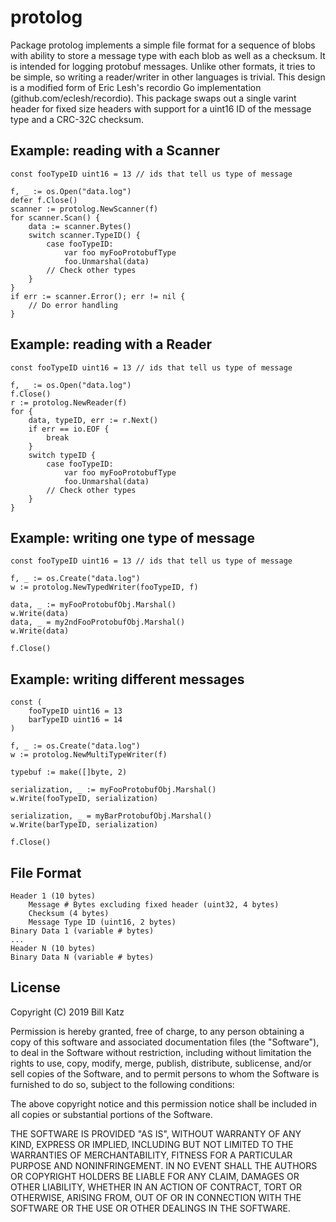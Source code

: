 # protolog

Package protolog implements a simple file format for a sequence of blobs
with ability to store a message type with each blob as well as a checksum.
It is intended for logging protobuf messages.  Unlike other formats, it
tries to be simple, so writing a reader/writer in other languages is
trivial.  This design is a modified form of Eric Lesh's recordio Go
implementation (github.com/eclesh/recordio).  This package swaps out a single
varint header for fixed size headers with support for a uint16 ID of the message 
type and a CRC-32C checksum.

## Example: reading with a Scanner
	const fooTypeID uint16 = 13 // ids that tell us type of message

	f, _ := os.Open("data.log")
	defer f.Close()
	scanner := protolog.NewScanner(f)
	for scanner.Scan() {
		data := scanner.Bytes()
		switch scanner.TypeID() {
			case fooTypeID:
				var foo myFooProtobufType
				foo.Unmarshal(data)
			// Check other types
		}
	}
	if err := scanner.Error(); err != nil {
		// Do error handling
	}

## Example: reading with a Reader
	const fooTypeID uint16 = 13 // ids that tell us type of message

	f, _ := os.Open("data.log")
	f.Close()
	r := protolog.NewReader(f)
	for {
		data, typeID, err := r.Next()
		if err == io.EOF {
			break
		}
		switch typeID {
			case fooTypeID:
				var foo myFooProtobufType
				foo.Unmarshal(data)
			// Check other types
		}
	}

## Example: writing one type of message
	const fooTypeID uint16 = 13 // ids that tell us type of message

	f, _ := os.Create("data.log")
	w := protolog.NewTypedWriter(fooTypeID, f)

	data, _ := myFooProtobufObj.Marshal()
	w.Write(data)
	data, _ = my2ndFooProtobufObj.Marshal()
	w.Write(data)
	
	f.Close()

## Example: writing different messages
	const (
		fooTypeID uint16 = 13
		barTypeID uint16 = 14
	)

	f, _ := os.Create("data.log")
	w := protolog.NewMultiTypeWriter(f)

	typebuf := make([]byte, 2)

	serialization, _ := myFooProtobufObj.Marshal()
	w.Write(fooTypeID, serialization)

	serialization, _ = myBarProtobufObj.Marshal()
	w.Write(barTypeID, serialization)

	f.Close()

## File Format

	Header 1 (10 bytes)
		Message # Bytes excluding fixed header (uint32, 4 bytes)
		Checksum (4 bytes)
		Message Type ID (uint16, 2 bytes)
	Binary Data 1 (variable # bytes)
	...
	Header N (10 bytes)
	Binary Data N (variable # bytes)

## License

Copyright (C) 2019 Bill Katz

Permission is hereby granted, free of charge, to any person obtaining
a copy of this software and associated documentation files (the
"Software"), to deal in the Software without restriction, including
without limitation the rights to use, copy, modify, merge, publish,
distribute, sublicense, and/or sell copies of the Software, and to
permit persons to whom the Software is furnished to do so, subject to
the following conditions:

The above copyright notice and this permission notice shall be
included in all copies or substantial portions of the Software.

THE SOFTWARE IS PROVIDED "AS IS", WITHOUT WARRANTY OF ANY KIND,
EXPRESS OR IMPLIED, INCLUDING BUT NOT LIMITED TO THE WARRANTIES OF
MERCHANTABILITY, FITNESS FOR A PARTICULAR PURPOSE AND
NONINFRINGEMENT. IN NO EVENT SHALL THE AUTHORS OR COPYRIGHT HOLDERS BE
LIABLE FOR ANY CLAIM, DAMAGES OR OTHER LIABILITY, WHETHER IN AN ACTION
OF CONTRACT, TORT OR OTHERWISE, ARISING FROM, OUT OF OR IN CONNECTION
WITH THE SOFTWARE OR THE USE OR OTHER DEALINGS IN THE SOFTWARE.
